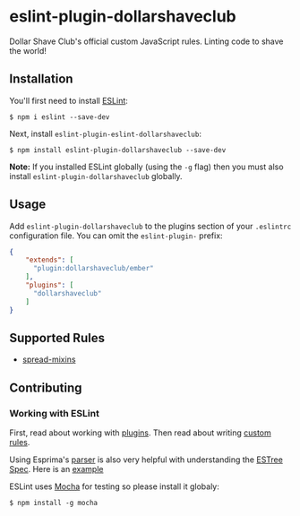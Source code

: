 # eslint-plugin-dollarshaveclub

Dollar Shave Club's official custom JavaScript rules. Linting code to shave the world!

## Installation

You'll first need to install [ESLint](http://eslint.org):

```shell
$ npm i eslint --save-dev
```

Next, install `eslint-plugin-eslint-dollarshaveclub`:

```shell
$ npm install eslint-plugin-dollarshaveclub --save-dev
```

**Note:** If you installed ESLint globally (using the `-g` flag) then you must also install `eslint-plugin-dollarshaveclub` globally.

## Usage

Add `eslint-plugin-dollarshaveclub` to the plugins section of your `.eslintrc` configuration file. You can omit the `eslint-plugin-` prefix:

```json
{
    "extends": [
      "plugin:dollarshaveclub/ember"
    ],
    "plugins": [
      "dollarshaveclub"
    ]
}
```

## Supported Rules

* [spread-mixins](docs/rules/spread-mixins.md)

## Contributing

### Working with ESLint

First, read about working with [plugins](http://eslint.org/docs/developer-guide/working-with-plugins). Then read about writing [custom rules](http://eslint.org/docs/developer-guide/working-with-rules).

Using Esprima's [parser](http://esprima.org/demo/parse.html) is also very helpful with understanding the [ESTree Spec](https://github.com/estree/estree). Here is an [example](http://esprima.org/demo/parse.html?code=%2F%2F%20Life%2C%20Universe%2C%20and%20Everything%0Aexport%20default%20Ember.Component.extend(MixinOne%2C%20MixinTwo%2C%20%7B%7D)%3B%0A)

ESLint uses [Mocha](https://mochajs.org/) for testing so please install it globaly:

```shell
$ npm install -g mocha
```
